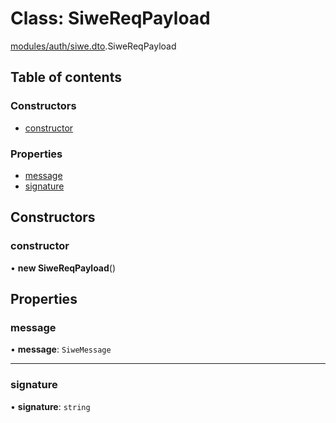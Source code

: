 # Class: SiweReqPayload

[modules/auth/siwe.dto](../modules/modules_auth_siwe_dto.md).SiweReqPayload

## Table of contents

### Constructors

- [constructor](modules_auth_siwe_dto.SiweReqPayload.md#constructor)

### Properties

- [message](modules_auth_siwe_dto.SiweReqPayload.md#message)
- [signature](modules_auth_siwe_dto.SiweReqPayload.md#signature)

## Constructors

### constructor

• **new SiweReqPayload**()

## Properties

### message

• **message**: `SiweMessage`

___

### signature

• **signature**: `string`
